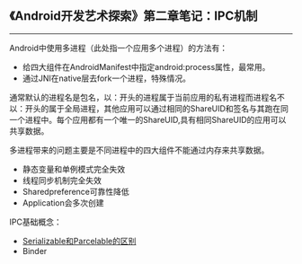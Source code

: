 ## 《Android开发艺术探索》第二章笔记：IPC机制
---

Android中使用多进程（此处指一个应用多个进程）的方法有：
* 给四大组件在AndroidManifest中指定android:process属性，最常用。
* 通过JNI在native层去fork一个进程，特殊情况。

通常默认的进程名是包名，以：开头的进程属于当前应用的私有进程而进程名不以：开头的属于全局进程，其他应用可以通过相同的ShareUID和签名与其跑在同一个进程中。每个应用都有一个唯一的ShareUID,具有相同ShareUID的应用可以共享数据。

多进程带来的问题主要是不同进程中的四大组件不能通过内存来共享数据。
* 静态变量和单例模式完全失效
* 线程同步机制完全失效
* Sharedpreference可靠性降低
* Application会多次创建

IPC基础概念：
* [Serializable和Parcelable的区别](https://github.com/bboylin/MyNoteBook/tree/master/android&designPattern/20170111/Serializable和Parcelable的区别.md)
* Binder
